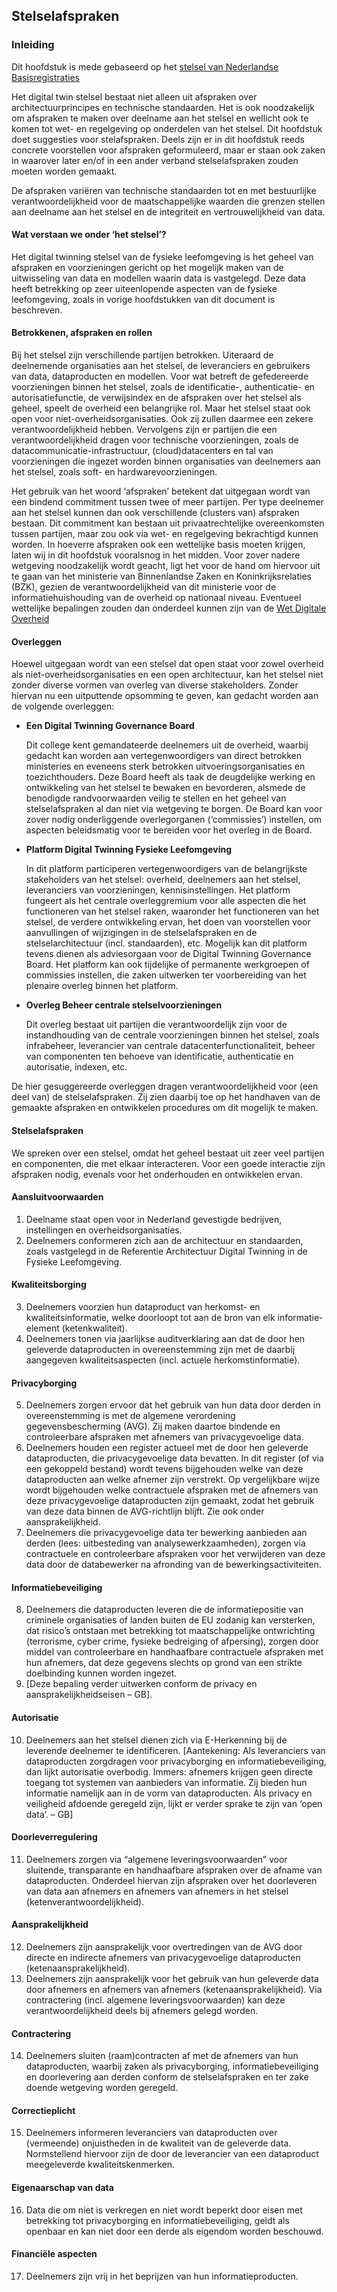 ## Stelselafspraken

### Inleiding 

Dit hoofdstuk is mede gebaseerd op het [stelsel van Nederlandse Basisregistraties](https://www.noraonline.nl/wiki/Stelsel_van_het_heden_(inleiding))

Het digital twin stelsel bestaat niet alleen uit afspraken over architectuurprincipes en technische standaarden. Het is ook noodzakelijk om afspraken te maken over deelname aan het stelsel en wellicht ook te komen tot wet- en regelgeving op onderdelen van het stelsel. Dit hoofdstuk doet suggesties voor stelafspraken. Deels zijn er in dit hoofdstuk reeds concrete voorstellen voor afspraken geformuleerd, maar er staan ook zaken in waarover later en/of in een ander verband stelselafspraken zouden moeten worden gemaakt.

De afspraken variëren van technische standaarden tot en met bestuurlijke verantwoordelijkheid voor de maatschappelijke waarden die grenzen stellen aan deelname aan het stelsel en de integriteit en vertrouwelijkheid van data.

#### Wat verstaan we onder ‘het stelsel’?

Het digital twinning stelsel van de fysieke leefomgeving is het geheel van afspraken en voorzieningen gericht op het mogelijk maken van de uitwisseling van data en modellen waarin data is vastgelegd. Deze data heeft betrekking op zeer uiteenlopende aspecten van de fysieke leefomgeving, zoals in vorige hoofdstukken van dit document is beschreven.

#### Betrokkenen, afspraken en rollen

Bij het stelsel zijn verschillende partijen betrokken. Uiteraard de deelnemende organisaties aan het stelsel, de leveranciers en gebruikers van data, dataproducten en modellen. Voor wat betreft de gefedereerde voorzieningen binnen het stelsel, zoals de identificatie-, authenticatie- en autorisatiefunctie, de verwijsindex en de afspraken over het stelsel als geheel, speelt de overheid een belangrijke rol. Maar het stelsel staat ook open voor niet-overheidsorganisaties. Ook zij zullen daarmee een zekere verantwoordelijkheid hebben. Vervolgens zijn er partijen die een verantwoordelijkheid dragen voor technische voorzieningen, zoals de datacommunicatie-infrastructuur, (cloud)datacenters en tal van voorzieningen die ingezet worden binnen organisaties van deelnemers aan het stelsel, zoals soft- en hardwarevoorzieningen. 

Het gebruik van het woord ‘afspraken’ betekent dat uitgegaan wordt van een bindend commitment tussen twee of meer partijen. Per type deelnemer aan het stelsel kunnen dan ook verschillende (clusters van) afspraken bestaan. Dit commitment kan bestaan uit privaatrechtelijke overeenkomsten tussen partijen, maar zou ook via wet- en regelgeving bekrachtigd kunnen worden. In hoeverre afspraken ook een wettelijke basis moeten krijgen, laten wij in dit hoofdstuk vooralsnog in het midden. Voor zover nadere wetgeving noodzakelijk wordt geacht, ligt het voor de hand om hiervoor uit te gaan van het ministerie van Binnenlandse Zaken en Koninkrijksrelaties (BZK), gezien de verantwoordelijkheid van dit ministerie voor de informatiehuishouding van de overheid op nationaal niveau. Eventueel wettelijke bepalingen zouden dan onderdeel kunnen zijn van de [Wet Digitale Overheid](https://www.digitaleoverheid.nl/overzicht-van-alle-onderwerpen/wetgeving/wet-digitale-overheid/)

#### Overleggen

Hoewel uitgegaan wordt van een stelsel dat open staat voor zowel overheid als niet-overheidsorganisaties en een open architectuur, kan het stelsel niet zonder diverse vormen van overleg van diverse stakeholders. Zonder hiervan nu een uitputtende opsomming te geven, kan gedacht worden aan de volgende overleggen:

 * **Een Digital Twinning Governance Board**

    Dit college kent gemandateerde deelnemers uit de overheid, waarbij gedacht kan worden aan vertegenwoordigers van direct betrokken ministeries en eveneens sterk betrokken uitvoeringsorganisaties en toezichthouders. Deze Board heeft als taak de deugdelijke werking en ontwikkeling van het stelsel te bewaken en bevorderen, alsmede de benodigde randvoorwaarden veilig te stellen en het geheel van stelselafspraken al dan niet via wetgeving te borgen. De Board kan voor zover nodig onderliggende overlegorganen (‘commissies’) instellen, om aspecten beleidsmatig voor te bereiden voor het overleg in de Board.
 * **Platform Digital Twinning Fysieke Leefomgeving**

    In dit platform participeren vertegenwoordigers van de belangrijkste stakeholders van het stelsel: overheid, deelnemers aan het stelsel, leveranciers van voorzieningen, kennisinstellingen. Het platform fungeert als het centrale overleggremium voor alle aspecten die het functioneren van het stelsel raken, waaronder het functioneren van het stelsel, de verdere ontwikkeling ervan, het doen van voorstellen voor aanvullingen of wijzigingen in de stelselafspraken en de stelselarchitectuur (incl. standaarden), etc. Mogelijk kan dit platform tevens dienen als adviesorgaan voor de Digital Twinning Governance Board.
Het platform kan ook tijdelijke of permanente werkgroepen of commissies instellen, die zaken uitwerken ter voorbereiding van het plenaire overleg binnen het platform.
 * **Overleg Beheer centrale stelselvoorzieningen**

    Dit overleg bestaat uit partijen die verantwoordelijk zijn voor de instandhouding van de centrale voorzieningen binnen het stelsel, zoals infrabeheer, leverancier van centrale datacenterfunctionaliteit, beheer van componenten ten behoeve van identificatie, authenticatie en autorisatie, indexen, etc.

De hier gesuggereerde overleggen dragen verantwoordelijkheid voor (een deel van) de stelselafspraken. Zij zien daarbij toe op het handhaven van de gemaakte afspraken en ontwikkelen procedures om dit mogelijk te maken.

#### Stelselafspraken

We spreken over een stelsel, omdat het geheel bestaat uit zeer veel partijen en componenten, die met elkaar interacteren. Voor een goede interactie zijn afspraken nodig, evenals voor het onderhouden en ontwikkelen ervan. 

#### Aansluitvoorwaarden

1. Deelname staat open voor in Nederland gevestigde bedrijven, instellingen en overheidsorganisaties.
2. Deelnemers conformeren zich aan de architectuur en standaarden, zoals vastgelegd in de Referentie Architectuur Digital Twinning in de Fysieke Leefomgeving.

#### Kwaliteitsborging

3. Deelnemers voorzien hun dataproduct van herkomst- en kwaliteitsinformatie, welke doorloopt tot aan de bron van elk informatie-element (ketenkwaliteit).
4. Deelnemers tonen via jaarlijkse auditverklaring aan dat de door hen geleverde dataproducten in overeenstemming zijn met de daarbij aangegeven kwaliteitsaspecten (incl. actuele herkomstinformatie).

#### Privacyborging

5. Deelnemers zorgen ervoor dat het gebruik van hun data door derden in overeenstemming is met de algemene verordening gegevensbescherming (AVG). Zij maken daartoe bindende en controleerbare afspraken met afnemers van privacygevoelige data.
6. Deelnemers houden een register actueel met de door hen geleverde dataproducten, die privacygevoelige data bevatten. In dit register (of via een gekoppeld bestand) wordt tevens bijgehouden welke van deze dataproducten aan welke afnemer zijn verstrekt. Op vergelijkbare wijze wordt bijgehouden welke contractuele afspraken met de afnemers van deze privacygevoelige dataproducten zijn gemaakt, zodat het gebruik van deze data binnen de AVG-richtlijn blijft. Zie ook onder aansprakelijkheid.
7. Deelnemers die privacygevoelige data ter bewerking aanbieden aan derden (lees: uitbesteding van analysewerkzaamheden), zorgen via contractuele en controleerbare afspraken voor het verwijderen van deze data door de databewerker na afronding van de bewerkingsactiviteiten.

#### Informatiebeveiliging

8. Deelnemers die dataproducten leveren die de informatiepositie van criminele organisaties of landen buiten de EU zodanig kan versterken, dat risico’s ontstaan met betrekking tot maatschappelijke ontwrichting (terrorisme, cyber crime, fysieke bedreiging of afpersing), zorgen door middel van controleerbare en handhaafbare contractuele afspraken met hun afnemers, dat deze gegevens slechts op grond van een strikte doelbinding kunnen worden ingezet.
9. [Deze bepaling verder uitwerken conform de privacy en aansprakelijkheidseisen – GB].

#### Autorisatie

10. Deelnemers aan het stelsel dienen zich via E-Herkenning bij de leverende deelnemer te identificeren.
[Aantekening: Als leveranciers van dataproducten zorgdragen voor privacyborging en informatiebeveiliging, dan lijkt autorisatie overbodig. Immers: afnemers krijgen geen directe toegang tot systemen van aanbieders van informatie. Zij bieden hun informatie namelijk aan in de vorm van dataproducten. Als privacy en veiligheid afdoende geregeld zijn, lijkt er verder sprake te zijn van ‘open data’. – GB]

#### Doorleverregulering

11. Deelnemers zorgen via “algemene leveringsvoorwaarden” voor sluitende, transparante en handhaafbare afspraken over de afname van dataproducten. Onderdeel hiervan zijn afspraken over het doorleveren van data aan afnemers en afnemers van afnemers in het stelsel (ketenverantwoordelijkheid).

#### Aansprakelijkheid

12. Deelnemers zijn aansprakelijk voor overtredingen van de AVG door directe en indirecte afnemers van privacygevoelige dataproducten (ketenaansprakelijkheid).
13. Deelnemers zijn aansprakelijk voor het gebruik van hun geleverde data door afnemers en afnemers van afnemers (ketenaansprakelijkheid). Via contractering (incl. algemene leveringsvoorwaarden) kan deze verantwoordelijkheid deels bij afnemers gelegd worden. 

#### Contractering

14. Deelnemers sluiten (raam)contracten af met de afnemers van hun dataproducten, waarbij zaken als privacyborging, informatiebeveiliging en doorlevering aan derden conform de stelselafspraken en ter zake doende wetgeving worden geregeld.

#### Correctieplicht

15. Deelnemers informeren leveranciers van dataproducten over (vermeende) onjuistheden in de kwaliteit van de geleverde data. Normstellend hiervoor zijn de door de leverancier van een dataproduct meegeleverde kwaliteitskenmerken. 

#### Eigenaarschap van data

16. Data die om niet is verkregen en niet wordt beperkt door eisen met betrekking tot privacyborging en informatiebeveiliging, geldt als openbaar en kan niet door een derde als eigendom worden beschouwd.

#### Financiële aspecten

17. Deelnemers zijn vrij in het beprijzen van hun informatieproducten.